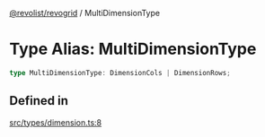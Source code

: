[@revolist/revogrid](README.md) / MultiDimensionType

# Type Alias: MultiDimensionType

```ts
type MultiDimensionType: DimensionCols | DimensionRows;
```

## Defined in

[src/types/dimension.ts:8](https://github.com/revolist/revogrid/blob/ad41fd58f9a9de46c1cfbe02ca82c22180ee685c/src/types/dimension.ts#L8)
